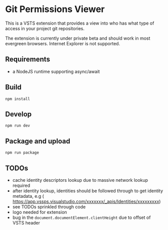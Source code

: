 # Git Permissions Viewer

This is a VSTS extension that provides a view into who has what type of access in your project git repositories.

The extension is currently under private beta and should work in most evergreen browsers.  Internet Explorer is not supported.

## Requirements
* a NodeJS runtime supporting async/await

## Build
```script
npm install
```

## Develop
```script
npm run dev
```

## Package and upload
```script
npm run package
```


## TODOs
* cache identity descriptors lookup due to massive network lookup required
* after identity lookup, identities should be followed through to get identity metadata, e.g (
https://app.vssps.visualstudio.com/xxxxxxx/_apis/Identities/xxxxxxxxx)
* see TODOs sprinkled through code
* logo needed for extension
* bug in the `document.documentElement.clientHeight` due to offset of VSTS header
